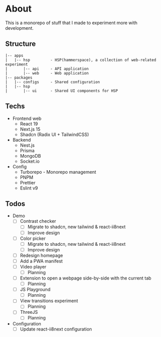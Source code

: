 # About

This is a monorepo of stuff that I made to experiment more with development.

## Structure

```
|-- apps
|   |-- hsp         - HSP(hammerspace), a collection of web-related experiment
|       |-- api     - API application
|       |-- web     - Web application
|-- packages
|   |-- configs     - Shared configuration
|   |-- hsp
|       |-- ui      - Shared UI components for HSP
```

## Techs

- Frontend web
  - React 19
  - Next.js 15
  - Shadcn (Radix UI + TailwindCSS)
- Backend
  - Nest.js
  - Prisma
  - MongoDB
  - Socket.io
- Config
  - Turborepo - Monorepo management
  - PNPM
  - Prettier
  - Eslint v9

## Todos

- Demo
  - [ ] Contrast checker
    - [ ] Migrate to shadcn, new tailwind & react-ii8next
    - [ ] Improve design
  - [ ] Color picker
    - [ ] Migrate to shadcn, new tailwind & react-ii8next
    - [ ] Improve design
  - [ ] Redesign homepage
  - [ ] Add a PWA manifest
  - [ ] Video player
    - [ ] Planning
  - [ ] Extension to open a webpage side-by-side with the current tab 
    - [ ] Planning
  - [ ] JS Playground
    - [ ] Planning
  - [ ] View transitions experiment
    - [ ] Planning
  - [ ] ThreeJS
    - [ ] Planning
- Configuration
  - [ ] Update react-ii8next configuration
